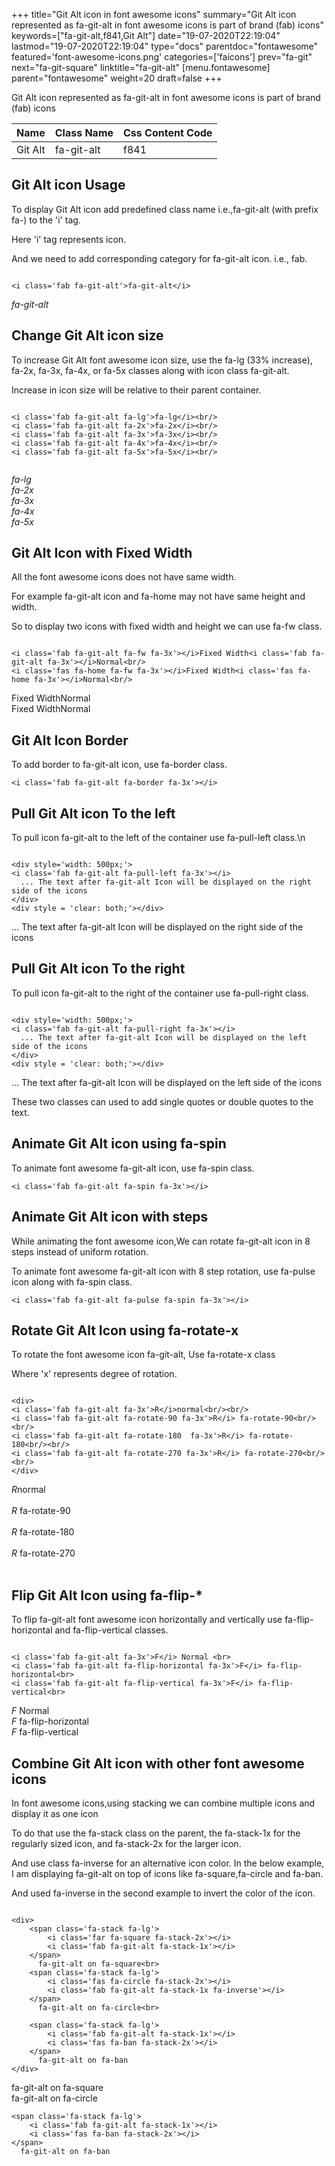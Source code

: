 +++
title="Git Alt icon in font awesome icons"
summary="Git Alt icon represented as fa-git-alt in font awesome icons is part of brand (fab) icons"
keywords=["fa-git-alt,f841,Git Alt"]
date="19-07-2020T22:19:04"
lastmod="19-07-2020T22:19:04"
type="docs"
parentdoc="fontawesome"
featured='font-awesome-icons.png'
categories=['faicons']
prev="fa-git"
next="fa-git-square"
linktitle="fa-git-alt"
[menu.fontawesome]
parent="fontawesome"
weight=20
draft=false
+++


Git Alt icon represented as fa-git-alt in font awesome icons is part of brand (fab) icons

<div class='table-responsive'><table class='table'><thead><tr><th>Name</th><th>Class Name</th><th>Css Content Code</th></tr></thead><tbody><tr><td>Git Alt</td><td>fa-git-alt</td><td>f841</td></tr></tbody></table></div>



## Git Alt icon Usage

To display Git Alt icon add predefined class name i.e.,fa-git-alt (with prefix fa-) to the 'i' tag.

Here 'i' tag represents icon.

And we need to add corresponding category for fa-git-alt icon. i.e., fab.


```

<i class='fab fa-git-alt'>fa-git-alt</i>
```

<i class='fab fa-git-alt'>fa-git-alt</i>




## Change Git Alt icon size
To increase Git Alt font awesome icon size, use the fa-lg (33% increase), fa-2x, fa-3x, fa-4x, or fa-5x classes along with icon class fa-git-alt.

Increase in icon size will be relative to their parent container. 

```

<i class='fab fa-git-alt fa-lg'>fa-lg</i><br/>
<i class='fab fa-git-alt fa-2x'>fa-2x</i><br/>
<i class='fab fa-git-alt fa-3x'>fa-3x</i><br/>
<i class='fab fa-git-alt fa-4x'>fa-4x</i><br/>
<i class='fab fa-git-alt fa-5x'>fa-5x</i><br/>
            
```

<i class='fab fa-git-alt fa-lg'>fa-lg</i><br/>
<i class='fab fa-git-alt fa-2x'>fa-2x</i><br/>
<i class='fab fa-git-alt fa-3x'>fa-3x</i><br/>
<i class='fab fa-git-alt fa-4x'>fa-4x</i><br/>
<i class='fab fa-git-alt fa-5x'>fa-5x</i><br/>
            



## Git Alt Icon with Fixed Width 

All the font awesome icons does not have same width.

For example fa-git-alt icon and fa-home may not have same height and width.

So to display two icons with fixed width and height we can use fa-fw class.


```

<i class='fab fa-git-alt fa-fw fa-3x'></i>Fixed Width<i class='fab fa-git-alt fa-3x'></i>Normal<br/>
<i class='fas fa-home fa-fw fa-3x'></i>Fixed Width<i class='fas fa-home fa-3x'></i>Normal<br/>
```

<i class='fab fa-git-alt fa-fw fa-3x'></i>Fixed Width<i class='fab fa-git-alt fa-3x'></i>Normal<br/>
<i class='fas fa-home fa-fw fa-3x'></i>Fixed Width<i class='fas fa-home fa-3x'></i>Normal<br/>



## Git Alt Icon Border 

To add border to fa-git-alt icon, use fa-border class.


```
<i class='fab fa-git-alt fa-border fa-3x'></i>

```
<i class='fab fa-git-alt fa-border fa-3x'></i>





## Pull Git Alt icon To the left

To pull icon fa-git-alt to the left of the container use fa-pull-left class.\n

```

<div style='width: 500px;'>
<i class='fab fa-git-alt fa-pull-left fa-3x'></i>
  ... The text after fa-git-alt Icon will be displayed on the right side of the icons
</div>
<div style = 'clear: both;'></div>
```

<div style='width: 500px;'>
<i class='fab fa-git-alt fa-pull-left fa-3x'></i>
  ... The text after fa-git-alt Icon will be displayed on the right side of the icons
</div>
<div style = 'clear: both;'></div>




## Pull Git Alt icon To the right
To pull icon fa-git-alt to the right of the container use fa-pull-right class.

```

<div style='width: 500px;'>
<i class='fab fa-git-alt fa-pull-right fa-3x'></i>
  ... The text after fa-git-alt Icon will be displayed on the left side of the icons
</div>
<div style = 'clear: both;'></div>
```

<div style='width: 500px;'>
<i class='fab fa-git-alt fa-pull-right fa-3x'></i>
  ... The text after fa-git-alt Icon will be displayed on the left side of the icons
</div>
<div style = 'clear: both;'></div>

These two classes can used to add single quotes or double quotes to the text.


## Animate Git Alt icon using fa-spin
To animate font awesome fa-git-alt icon, use fa-spin class.

```
<i class='fab fa-git-alt fa-spin fa-3x'></i>
```
<i class='fab fa-git-alt fa-spin fa-3x'></i>




## Animate Git Alt icon with steps
While animating the font awesome icon,We can rotate fa-git-alt icon in 8 steps instead of uniform rotation.

To animate font awesome fa-git-alt icon with 8 step rotation, use fa-pulse icon along with fa-spin class.


```
<i class='fab fa-git-alt fa-pulse fa-spin fa-3x'></i>

```
<i class='fab fa-git-alt fa-pulse fa-spin fa-3x'></i>





## Rotate Git Alt Icon using fa-rotate-x
To rotate the font awesome icon fa-git-alt, Use fa-rotate-x class

Where 'x' represents degree of rotation.


```

<div>
<i class='fab fa-git-alt fa-3x'>R</i>normal<br/><br/>
<i class='fab fa-git-alt fa-rotate-90 fa-3x'>R</i> fa-rotate-90<br/><br/> 
<i class='fab fa-git-alt fa-rotate-180  fa-3x'>R</i> fa-rotate-180<br/><br/> 
<i class='fab fa-git-alt fa-rotate-270 fa-3x'>R</i> fa-rotate-270<br/><br/>
</div>
```

<div>
<i class='fab fa-git-alt fa-3x'>R</i>normal<br/><br/>
<i class='fab fa-git-alt fa-rotate-90 fa-3x'>R</i> fa-rotate-90<br/><br/> 
<i class='fab fa-git-alt fa-rotate-180  fa-3x'>R</i> fa-rotate-180<br/><br/> 
<i class='fab fa-git-alt fa-rotate-270 fa-3x'>R</i> fa-rotate-270<br/><br/>
</div>




## Flip Git Alt Icon using fa-flip-*
To flip fa-git-alt font awesome icon horizontally and vertically use fa-flip-horizontal and fa-flip-vertical classes. 

```

<i class='fab fa-git-alt fa-3x'>F</i> Normal <br>
<i class='fab fa-git-alt fa-flip-horizontal fa-3x'>F</i> fa-flip-horizontal<br>
<i class='fab fa-git-alt fa-flip-vertical fa-3x'>F</i> fa-flip-vertical<br>
```

<i class='fab fa-git-alt fa-3x'>F</i> Normal <br>
<i class='fab fa-git-alt fa-flip-horizontal fa-3x'>F</i> fa-flip-horizontal<br>
<i class='fab fa-git-alt fa-flip-vertical fa-3x'>F</i> fa-flip-vertical<br>




## Combine Git Alt icon with other font awesome icons
In font awesome icons,using stacking we can combine multiple icons and display it as one icon 

To do that use the fa-stack class on the parent, the fa-stack-1x for the regularly sized icon, and fa-stack-2x for the larger icon.

And use class fa-inverse for an alternative icon color. 
In the below example, I am displaying fa-git-alt on top of icons like fa-square,fa-circle and fa-ban.

And used fa-inverse in the second example to invert the color of the icon.

```

<div>
    <span class='fa-stack fa-lg'>
        <i class='far fa-square fa-stack-2x'></i>
        <i class='fab fa-git-alt fa-stack-1x'></i>
    </span>
      fa-git-alt on fa-square<br>
    <span class='fa-stack fa-lg'>
        <i class='fas fa-circle fa-stack-2x'></i>
        <i class='fab fa-git-alt fa-stack-1x fa-inverse'></i>
    </span>
      fa-git-alt on fa-circle<br>

    <span class='fa-stack fa-lg'>
        <i class='fab fa-git-alt fa-stack-1x'></i>
        <i class='fas fa-ban fa-stack-2x'></i>
    </span>
      fa-git-alt on fa-ban
</div>
```

<div>
    <span class='fa-stack fa-lg'>
        <i class='far fa-square fa-stack-2x'></i>
        <i class='fab fa-git-alt fa-stack-1x'></i>
    </span>
      fa-git-alt on fa-square<br>
    <span class='fa-stack fa-lg'>
        <i class='fas fa-circle fa-stack-2x'></i>
        <i class='fab fa-git-alt fa-stack-1x fa-inverse'></i>
    </span>
      fa-git-alt on fa-circle<br>

    <span class='fa-stack fa-lg'>
        <i class='fab fa-git-alt fa-stack-1x'></i>
        <i class='fas fa-ban fa-stack-2x'></i>
    </span>
      fa-git-alt on fa-ban
</div>






